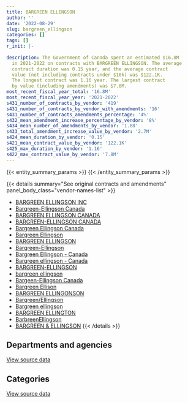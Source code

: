 ```yaml
---
title: BARGREEN ELLINGSON
author: ''
date: '2022-08-29'
slug: bargreen_ellingson
categories: []
tags: []
r_init: |-
  
description: The Government of Canada spent an estimated $16.8M
  in 2021-2022 on contracts with BARGREEN ELLINGSON. The average
  contract duration was 0.15 year, and the average contract
  value (not including contracts under $10k) was $122.1K.
  The longest contract was 1.16 year. The largest contract
  by value (including amendments) was $7.8M.
most_recent_fiscal_year_total: '16.8M'
most_recent_fiscal_year_year: '2021-2022'
s431_number_of_contracts_by_vendor: '419'
s431_number_of_contracts_by_vendor_with_amendments: '16'
s431_number_of_contracts_amendments_percentage: '4%'
s432_mean_amendment_increase_percentage_by_vendor: '8%'
s434_mean_number_of_amendments_by_vendor: '1.88'
s433_total_amendment_increase_value_by_vendor: '2.7M'
s424_mean_duration_by_vendor: '0.15'
s421_mean_contract_value_by_vendor: '122.1K'
s425_max_duration_by_vendor: '1.16'
s422_max_contract_value_by_vendor: '7.8M'
---
```


<script src="/rmarkdown-libs/htmlwidgets/htmlwidgets.js"></script>
<link href="/rmarkdown-libs/datatables-css/datatables-crosstalk.css" rel="stylesheet" />
<script src="/rmarkdown-libs/datatables-binding/datatables.js"></script>
<script src="/rmarkdown-libs/jquery/jquery-3.6.0.min.js"></script>
<link href="/rmarkdown-libs/dt-core-bootstrap/css/dataTables.bootstrap.min.css" rel="stylesheet" />
<link href="/rmarkdown-libs/dt-core-bootstrap/css/dataTables.bootstrap.extra.css" rel="stylesheet" />
<script src="/rmarkdown-libs/dt-core-bootstrap/js/jquery.dataTables.min.js"></script>
<script src="/rmarkdown-libs/dt-core-bootstrap/js/dataTables.bootstrap.min.js"></script>
<link href="/rmarkdown-libs/crosstalk/css/crosstalk.min.css" rel="stylesheet" />
<script src="/rmarkdown-libs/crosstalk/js/crosstalk.min.js"></script>
<script src="/rmarkdown-libs/htmlwidgets/htmlwidgets.js"></script>
<link href="/rmarkdown-libs/datatables-css/datatables-crosstalk.css" rel="stylesheet" />
<script src="/rmarkdown-libs/datatables-binding/datatables.js"></script>
<script src="/rmarkdown-libs/jquery/jquery-3.6.0.min.js"></script>
<link href="/rmarkdown-libs/dt-core-bootstrap/css/dataTables.bootstrap.min.css" rel="stylesheet" />
<link href="/rmarkdown-libs/dt-core-bootstrap/css/dataTables.bootstrap.extra.css" rel="stylesheet" />
<script src="/rmarkdown-libs/dt-core-bootstrap/js/jquery.dataTables.min.js"></script>
<script src="/rmarkdown-libs/dt-core-bootstrap/js/dataTables.bootstrap.min.js"></script>
<link href="/rmarkdown-libs/crosstalk/css/crosstalk.min.css" rel="stylesheet" />
<script src="/rmarkdown-libs/crosstalk/js/crosstalk.min.js"></script>

{{< entity_summary_params >}}
{{< /entity_summary_params >}}

{{< details summary="See original contracts and amendments" panel_body_class="vendor-names-list" >}}
- [BARGREEN ELLINGSON INC](https://search.open.canada.ca/en/ct/?sort=contract_value_f%20desc&page=1&search_text=%22BARGREEN%20ELLINGSON%20INC%22)
- [Bargreen-Ellingson Canada](https://search.open.canada.ca/en/ct/?sort=contract_value_f%20desc&page=1&search_text=%22Bargreen-Ellingson%20Canada%22)
- [BARGREEN ELLINGSON CANADA](https://search.open.canada.ca/en/ct/?sort=contract_value_f%20desc&page=1&search_text=%22BARGREEN%20ELLINGSON%20CANADA%22)
- [BARGREEN-ELLINGSON CANADA](https://search.open.canada.ca/en/ct/?sort=contract_value_f%20desc&page=1&search_text=%22BARGREEN-ELLINGSON%20CANADA%22)
- [Bargreen Ellingson Canada](https://search.open.canada.ca/en/ct/?sort=contract_value_f%20desc&page=1&search_text=%22Bargreen%20Ellingson%20Canada%22)
- [Bargreen Ellingson](https://search.open.canada.ca/en/ct/?sort=contract_value_f%20desc&page=1&search_text=%22Bargreen%20Ellingson%22)
- [BARGREEN ELLINGSON](https://search.open.canada.ca/en/ct/?sort=contract_value_f%20desc&page=1&search_text=%22BARGREEN%20ELLINGSON%22)
- [Bargreen-Ellingson](https://search.open.canada.ca/en/ct/?sort=contract_value_f%20desc&page=1&search_text=%22Bargreen-Ellingson%22)
- [Bargreen Ellingson - Canada](https://search.open.canada.ca/en/ct/?sort=contract_value_f%20desc&page=1&search_text=%22Bargreen%20Ellingson%20-%20Canada%22)
- [Bargreen ellingson - Canada](https://search.open.canada.ca/en/ct/?sort=contract_value_f%20desc&page=1&search_text=%22Bargreen%20ellingson%20-%20Canada%22)
- [BARGREEN-ELLINGSON](https://search.open.canada.ca/en/ct/?sort=contract_value_f%20desc&page=1&search_text=%22BARGREEN-ELLINGSON%22)
- [bargreen ellingson](https://search.open.canada.ca/en/ct/?sort=contract_value_f%20desc&page=1&search_text=%22bargreen%20ellingson%22)
- [Bargeen-Ellingson Canada](https://search.open.canada.ca/en/ct/?sort=contract_value_f%20desc&page=1&search_text=%22Bargeen-Ellingson%20Canada%22)
- [Bargreen Ellison](https://search.open.canada.ca/en/ct/?sort=contract_value_f%20desc&page=1&search_text=%22Bargreen%20Ellison%22)
- [BARGREEN ELLINGONSON](https://search.open.canada.ca/en/ct/?sort=contract_value_f%20desc&page=1&search_text=%22BARGREEN%20ELLINGONSON%22)
- [Bargreen/Ellingson](https://search.open.canada.ca/en/ct/?sort=contract_value_f%20desc&page=1&search_text=%22Bargreen%2fEllingson%22)
- [Bargreen ellingson](https://search.open.canada.ca/en/ct/?sort=contract_value_f%20desc&page=1&search_text=%22Bargreen%20ellingson%22)
- [BARGREEN ELLINGTON](https://search.open.canada.ca/en/ct/?sort=contract_value_f%20desc&page=1&search_text=%22BARGREEN%20ELLINGTON%22)
- [BarbreenEllingson](https://search.open.canada.ca/en/ct/?sort=contract_value_f%20desc&page=1&search_text=%22BarbreenEllingson%22)
- [BARGREEN & ELLINGSON](https://search.open.canada.ca/en/ct/?sort=contract_value_f%20desc&page=1&search_text=%22BARGREEN%20%26%20ELLINGSON%22)
{{< /details >}}

## Departments and agencies

<div id="htmlwidget-1" style="width:100%;height:auto;" class="datatables html-widget"></div>
<script type="application/json" data-for="htmlwidget-1">{"x":{"style":"bootstrap","filter":"none","vertical":false,"data":[["<a href=\"/departments/cbsa-asfc/\">Canada Border Services Agency<\/a>","<a href=\"/departments/csc-scc/\">Correctional Service of Canada<\/a>","<a href=\"/departments/dfo-mpo/\">Fisheries and Oceans Canada<\/a>","<a href=\"/departments/dnd-mdn/\">National Defence<\/a>","<a href=\"/departments/pwgsc-tpsgc/\">Public Services and Procurement Canada<\/a>","<a href=\"/departments/rcmp-grc/\">Royal Canadian Mounted Police<\/a>"],[40320.43,2028250.54,113230.39,1331526.75,20002.5,null],[null,4380854.99,1014791.07,3439214.16,149246.48,null],[null,18756485.28,508511.97,10420728.78,null,13190.62],[30571.94,5645779.84,174747.51,10938939.57,null,null]],"container":"<table class=\"table table-striped table-hover row-border order-column display\">\n  <thead>\n    <tr>\n      <th>Department<\/th>\n      <th>2018-2019<\/th>\n      <th>2019-2020<\/th>\n      <th>2020-2021<\/th>\n      <th>2021-2022<\/th>\n    <\/tr>\n  <\/thead>\n<\/table>","options":{"order":[[4,"desc"]],"pageLength":10,"autoWidth":true,"columnDefs":[{"targets":1,"render":"function(data, type, row, meta) {\n    return type !== 'display' ? data : DTWidget.formatCurrency(data, \"$\", 2, 3, \",\", \".\", true, null);\n  }"},{"targets":2,"render":"function(data, type, row, meta) {\n    return type !== 'display' ? data : DTWidget.formatCurrency(data, \"$\", 2, 3, \",\", \".\", true, null);\n  }"},{"targets":3,"render":"function(data, type, row, meta) {\n    return type !== 'display' ? data : DTWidget.formatCurrency(data, \"$\", 2, 3, \",\", \".\", true, null);\n  }"},{"targets":4,"render":"function(data, type, row, meta) {\n    return type !== 'display' ? data : DTWidget.formatCurrency(data, \"$\", 2, 3, \",\", \".\", true, null);\n  }"},{"width":"16%","targets":[1,2,3,4]},{"className":"dt-right","targets":[1,2,3,4]}],"orderClasses":false}},"evals":["options.columnDefs.0.render","options.columnDefs.1.render","options.columnDefs.2.render","options.columnDefs.3.render"],"jsHooks":[]}</script>
<p class="text-right">
<a href="https://github.com/GoC-Spending/contracts-data/tree/main/data/out/vendors/bargreen_ellingson/summary_by_fiscal_year_by_department.csv" class="source-data-link btn btn-link">View source data</a>
</p>

## Categories

<div id="htmlwidget-2" style="width:100%;height:auto;" class="datatables html-widget"></div>
<script type="application/json" data-for="htmlwidget-2">{"x":{"style":"bootstrap","filter":"none","vertical":false,"data":[["<a href=\"/categories/facilities_and_construction/\">Facilities and construction<\/a>","<a href=\"/categories/office_management/\">Office management<\/a>","<a href=\"/categories/professional_services/\">Professional services<\/a>","<a href=\"/categories/transportation_and_logistics/\">Transportation and logistics<\/a>","<a href=\"/categories/industrial_products_and_services/\">Industrial products and services<\/a>"],[71588.76,85575.25,40149.18,75138.77,3260878.65],[null,541378.02,null,704502.47,7738226.21],[null,10724765.73,null,32110.5,18942040.42],[3659241.99,3138135.04,null,75467.86,9917193.97]],"container":"<table class=\"table table-striped table-hover row-border order-column display\">\n  <thead>\n    <tr>\n      <th>Category<\/th>\n      <th>2018-2019<\/th>\n      <th>2019-2020<\/th>\n      <th>2020-2021<\/th>\n      <th>2021-2022<\/th>\n    <\/tr>\n  <\/thead>\n<\/table>","options":{"order":[[4,"desc"]],"dom":"t","pageLength":30,"autoWidth":true,"columnDefs":[{"targets":1,"render":"function(data, type, row, meta) {\n    return type !== 'display' ? data : DTWidget.formatCurrency(data, \"$\", 2, 3, \",\", \".\", true, null);\n  }"},{"targets":2,"render":"function(data, type, row, meta) {\n    return type !== 'display' ? data : DTWidget.formatCurrency(data, \"$\", 2, 3, \",\", \".\", true, null);\n  }"},{"targets":3,"render":"function(data, type, row, meta) {\n    return type !== 'display' ? data : DTWidget.formatCurrency(data, \"$\", 2, 3, \",\", \".\", true, null);\n  }"},{"targets":4,"render":"function(data, type, row, meta) {\n    return type !== 'display' ? data : DTWidget.formatCurrency(data, \"$\", 2, 3, \",\", \".\", true, null);\n  }"},{"width":"16%","targets":[1,2,3,4]},{"className":"dt-right","targets":[1,2,3,4]}],"orderClasses":false,"lengthMenu":[10,25,30,50,100]}},"evals":["options.columnDefs.0.render","options.columnDefs.1.render","options.columnDefs.2.render","options.columnDefs.3.render"],"jsHooks":[]}</script>
<p class="text-right">
<a href="https://github.com/GoC-Spending/contracts-data/tree/main/data/out/vendors/bargreen_ellingson/summary_by_fiscal_year_by_category.csv" class="source-data-link btn btn-link">View source data</a>
</p>
